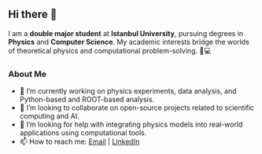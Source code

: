 ## Hi there 👋

I am a **double major student** at **Istanbul University**, pursuing degrees in **Physics** and **Computer Science**. My academic interests bridge the worlds of theoretical physics and computational problem-solving. 🌌💻 

### About Me
- 🔭 I’m currently working on physics experiments, data analysis, and Python-based and ROOT-based analysis.
- 👯 I’m looking to collaborate on open-source projects related to scientific computing and AI.
- 🤔 I’m looking for help with integrating physics models into real-world applications using computational tools.
- 📫 How to reach me: [Email](mailto:ibohamed27@gmail.com) | [LinkedIn](https://www.linkedin.com/in/ibeuler/)

